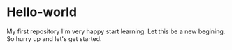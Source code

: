 # Hello-world
My first repository
I'm very happy start learning. Let this be a new begining.
So hurry up and let's get started.
